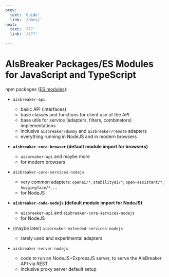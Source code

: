 ```yaml
---
prev:
  text: 'Guide'
  link: '/docs/'
next:
  text: '???'
  link: '/???'

---
```



AIsBreaker Packages/ES Modules for JavaScript and TypeScript
============================================================

npm packages ([ES modules](https://nodejs.org/api/esm.html#esm_introduction)):
- `aisbreaker-api`
  - basic API (interfaces)
  - base classes and functions for client use of the API
  - base utils for service (adapters, filters, combinators) implementations
  - inclusive `aisbreaker/dummy` and `aisbreaker/remote` adapters
  - everything running in NodeJS and in modern browsers
  
- **`aisbreaker-core-browser` (default module import for browsers)**
  - `aisbreaker-api` and maybe more
  - for modern browsers
  
- `aisbreaker-core-services-nodejs`
  - very common adapters: `openai/*`, `stabilityai/*`, `open-assistant/*`, `huggingface/*`, ...
  - for NodeJS

- **`aisbreaker-code-nodejs` (default module import for NodeJS)**
  - `aisbreaker-api` and `aisbreaker-core-services-nodejs`
  - for NodeJS

- (maybe later) `aisbreaker-extended-services-nodejs`
  - rarely used and experimental adapters

- `aisbreaker-server-nodejs`
  - code to run an NodeJS+ExpressJS server, to serve the AIsBreaker API via REST
  - inclusive proxy server default setup

